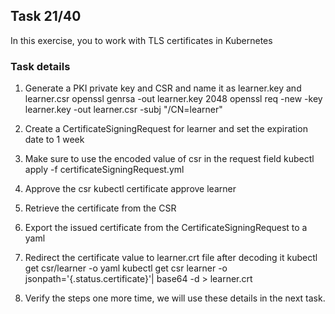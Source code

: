 ## Task 21/40

In this exercise, you to work with TLS certificates in Kubernetes

### Task details
1. Generate a PKI private key and CSR and name it as learner.key and learner.csr
openssl genrsa -out learner.key 2048
openssl req -new -key learner.key -out learner.csr -subj "/CN=learner"

2. Create a CertificateSigningRequest for learner and set the expiration date to 1 week
3. Make sure to use the encoded value of csr in the request field
kubectl apply -f certificateSigningRequest.yml

4. Approve the csr
kubectl certificate approve learner

5. Retrieve the certificate from the CSR
6. Export the issued certificate from the CertificateSigningRequest to a yaml
7. Redirect the certificate value to learner.crt file after decoding it
kubectl get csr/learner -o yaml
kubectl get csr learner -o jsonpath='{.status.certificate}'| base64 -d > learner.crt


8. Verify the steps one more time, we will use these details in the next task.
